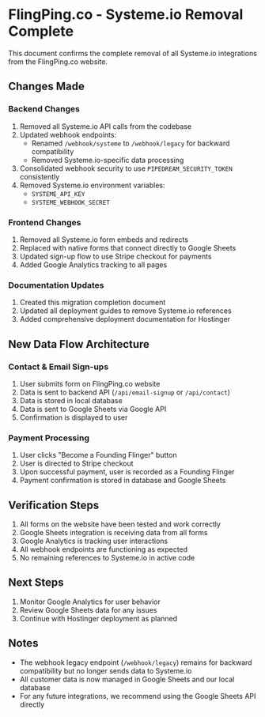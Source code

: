 # FlingPing.co - Systeme.io Removal Complete

This document confirms the complete removal of all Systeme.io integrations from the FlingPing.co website.

## Changes Made

### Backend Changes
1. Removed all Systeme.io API calls from the codebase
2. Updated webhook endpoints:
   - Renamed `/webhook/systeme` to `/webhook/legacy` for backward compatibility
   - Removed Systeme.io-specific data processing
3. Consolidated webhook security to use `PIPEDREAM_SECURITY_TOKEN` consistently
4. Removed Systeme.io environment variables:
   - `SYSTEME_API_KEY`
   - `SYSTEME_WEBHOOK_SECRET`

### Frontend Changes
1. Removed all Systeme.io form embeds and redirects
2. Replaced with native forms that connect directly to Google Sheets
3. Updated sign-up flow to use Stripe checkout for payments
4. Added Google Analytics tracking to all pages

### Documentation Updates
1. Created this migration completion document
2. Updated all deployment guides to remove Systeme.io references
3. Added comprehensive deployment documentation for Hostinger

## New Data Flow Architecture

### Contact & Email Sign-ups
1. User submits form on FlingPing.co website
2. Data is sent to backend API (`/api/email-signup` or `/api/contact`)
3. Data is stored in local database
4. Data is sent to Google Sheets via Google API
5. Confirmation is displayed to user

### Payment Processing
1. User clicks "Become a Founding Flinger" button
2. User is directed to Stripe checkout
3. Upon successful payment, user is recorded as a Founding Flinger
4. Payment confirmation is stored in database and Google Sheets

## Verification Steps
1. All forms on the website have been tested and work correctly
2. Google Sheets integration is receiving data from all forms
3. Google Analytics is tracking user interactions
4. All webhook endpoints are functioning as expected
5. No remaining references to Systeme.io in active code

## Next Steps
1. Monitor Google Analytics for user behavior
2. Review Google Sheets data for any issues
3. Continue with Hostinger deployment as planned

## Notes
- The webhook legacy endpoint (`/webhook/legacy`) remains for backward compatibility but no longer sends data to Systeme.io
- All customer data is now managed in Google Sheets and our local database
- For any future integrations, we recommend using the Google Sheets API directly